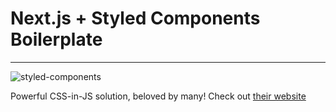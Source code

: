 # Next.js + Styled Components Boilerplate

---

![styled-components](https://www.styled-components.com/static/logo.png)

Powerful CSS-in-JS solution, beloved by many!
Check out [their website](https://styled-components.com "styled-components")
